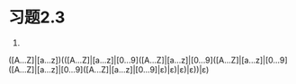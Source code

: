 # 习题2.3

1.
\(\[A...Z\]|\[a...z\]\)\(\(\[A...Z\]|\[a...z\]|\[0...9\]\(\[A...Z\]|\[a...z\]|\[0...9\]\(\[A...Z\]|\[a...z\]|\[0...9\]\(\[A...Z\]|\[a...z\]|\[0...9\]\(\[A...Z\]|\[a...z\]|\[0...9\]|ε\)|ε\)|ε\)|ε\)\)|ε\)
